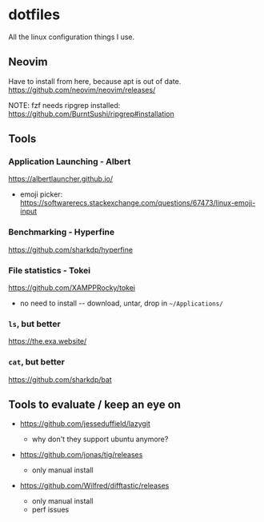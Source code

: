 # dotfiles

All the linux configuration things I use.

## Neovim

Have to install from here, because apt is out of date.
https://github.com/neovim/neovim/releases/

NOTE: fzf needs ripgrep installed: https://github.com/BurntSushi/ripgrep#installation


## Tools

### Application Launching - Albert

https://albertlauncher.github.io/

- emoji picker: https://softwarerecs.stackexchange.com/questions/67473/linux-emoji-input

### Benchmarking - Hyperfine

https://github.com/sharkdp/hyperfine

### File statistics - Tokei

https://github.com/XAMPPRocky/tokei

 - no need to install -- download, untar, drop in `~/Applications/`

### `ls`, but better

https://the.exa.website/

### `cat`, but better

https://github.com/sharkdp/bat


## Tools to evaluate / keep an eye on

- https://github.com/jesseduffield/lazygit
  - why don't they support ubuntu anymore?

- https://github.com/jonas/tig/releases
  - only manual install

- https://github.com/Wilfred/difftastic/releases
  - only manual install
  - perf issues
